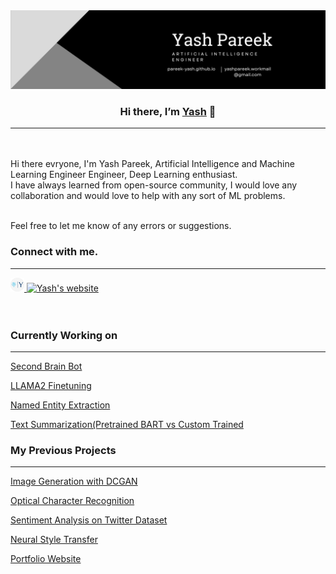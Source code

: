 
<img alt="Yash's Banner"  src="https://github.com/Pareek-Yash/Pareek-Yash/blob/main/assets/Banner.png" />

<h3 align="center">

Hi there, I’m <a href="https://pareek-yash.github.io" target="_blank" rel="noreferrer">Yash</a> 👋

</h3>
<hr size="1">
</br></br>
Hi there evryone, I'm Yash Pareek, Artificial Intelligence and Machine Learning Engineer 
Engineer, Deep Learning enthusiast.<br> I have always learned from open-source community,
I would love any collaboration and would love to
help with any sort of ML problems.</br>
</br>

Feel free to let me know of any errors or suggestions.

<h3>Connect with me.</h3>
<hr>

<a href="https://pareek-yash.github.io">
<img alt="Yash's website"  width="22px" src="https://github.com/Pareek-Yash/Pareek-Yash/blob/main/assets/Y.png" />
</a>
<a href="https://linkedin.com/in/pareek-yash">
<img alt="Yash's website"  width="22px" src="https://github.com/gauravghongde/social-icons/blob/master/PNG/Color/LinkedIN.png" />
</a>
<br/><br/><br/>

<h3>Currently Working on</h3>
<hr>

[Second Brain Bot](https://github.com/Pareek-Yash/Second-Brain-Bot)

[LLAMA2 Finetuning](https://github.com/Pareek-Yash/LLAMA-2-QLORA_FINETUNE)

[Named Entity Extraction](https://github.com/Pareek-Yash/Multi-Entity-Extraction)

[Text Summarization(Pretrained BART vs Custom Trained](https://github.com/Pareek-Yash/Short-summarizer)

<h3>My Previous Projects</h3>
<hr>

[Image Generation with DCGAN](<https://github.com/pareek-yash/ImageGeneration_with_DCGAN>)

[Optical Character Recognition](<https://github.com/Pareek-Yash/Optical-Character-Recognition-MNIST>)

[Sentiment Analysis on Twitter Dataset](<https://github.com/Pareek-Yash/Sentiment-Analysis-using-Twitter-Dataset>)

[Neural Style Transfer](<https://github.com/Pareek-Yash/Style-Transfer-with-Tensorflow>)

[Portfolio Website](<https://pareek-yash.github.io/>)
